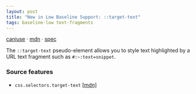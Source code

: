 ```yaml
---
layout: post
title: "New in Low Baseline Support: ::target-text"
tags: baseline-low text-fragments
---
```


[caniuse](https://caniuse.com/?search=target-text) · [mdn](https://developer.mozilla.org/en-US/search?q=::target-text) · [spec](https://drafts.csswg.org/css-pseudo-4/#selectordef-target-text)

The `::target-text` pseudo-element allows you to style text highlighted by a URL text fragment such as `#:~:text=snippet`.

### Source features

- ``css.selectors.target-text`` [[mdn]](https://developer.mozilla.org/en-US/search?q=css.selectors.target-text)
